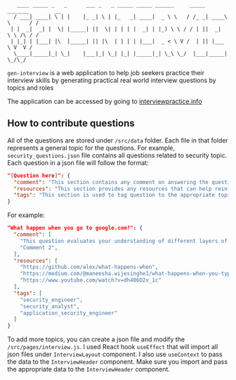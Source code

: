        ____ _____ _   _      ___ _   _ _____ _____ ______     _____ _______        __
      / ___| ____| \ | |    |_ _| \ | |_   _| ____|  _ \ \   / /_ _| ____\ \      / /
     | |  _|  _| |  \| |_____| ||  \| | | | |  _| | |_) \ \ / / | ||  _|  \ \ /\ / /
     | |_| | |___| |\  |_____| || |\  | | | | |___|  _ < \ V /  | || |___  \ V  V /
      \____|_____|_| \_|    |___|_| \_| |_| |_____|_| \_\ \_/  |___|_____|  \_/\_/


`gen-interview` is a web application to help job seekers practice their interview skills by generating practical real world interview questions by topics and roles

The application can be accessed by going to [interviewpractice.info](https://interviewpractice.info)

## How to contribute questions

All of the questions are stored under `/src/data` folder. Each file in that folder represents a general topic for the questions. For example, `security_questions.json` file contains all questions related to security topic. Each question in a json file will follow the format:

```json
"[Question here]": {
  "comment": "This section contains any comment on answering the question",
  "resources": "This section provides any resources that can help reinforce the understanding of the topics required to answer the question",
  "tags": "This section is used to tag question to the appropriate topics for searching and filtering"
}
```

For example:

```json
"What happen when you go to google.com?": {
  "comment": [
    "This question evaluates your understanding of different layers of the OSI model and the protocols involved in the process. I would start from the bottom of the stack from layer 1 to layer 7. You can briefly talk about each layer in one for two sentences. Layer 1 would typically not mentioned because it represents the physical network connection. However, you can talk about ARP, how one machine knows the network gateway, dns server, and be prepare to go into the details at each layer. For example, for layer 2, make sure you know about ARP table, MAC address; for layer 6, know the HTTPS handshake, etc...",
    "Comment 2",
  ],
  "resources": [
    "https://github.com/alex/what-happens-when",
    "https://medium.com/@maneesha.wijesinghe1/what-happens-when-you-type-an-url-in-the-browser-and-press-enter-bb0aa2449c1a",
    "https://www.youtube.com/watch?v=dh406O2v_1c"
  ],
  "tags": [
    "security_engineer",
    "security_analyst",
    "application_security_engineer"
  ]
}
```

To add more topics, you can create a json file and modify the `/src/pages/interview.js`. I used React hook `useEffect` that will import all json files under `InterviewLayout` component. I also use `useContext` to pass the data to the `InterviewHeader` component. Make sure you import and pass the appropriate data to the `InterviewHeader` component.
